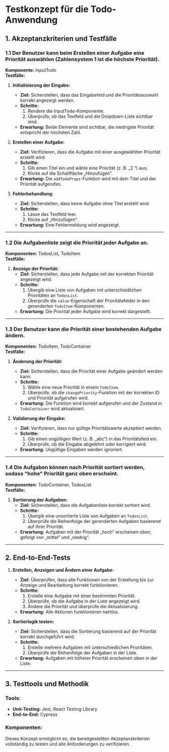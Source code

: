 # Testkonzept für die Todo-Anwendung

## 1. Akzeptanzkriterien und Testfälle

### 1.1 Der Benutzer kann beim Erstellen einer Aufgabe eine Priorität auswählen (Zahlensystem 1 ist die höchste Priorität).

**Komponente:** InputTodo  
**Testfälle:**

1. **Initialisierung der Eingabe:**
    - **Ziel:** Sicherstellen, dass das Eingabefeld und die Prioritätsauswahl korrekt angezeigt werden.
    - **Schritte:**
        1. Rendere die InputTodo-Komponente.
        2. Überprüfe, ob das Textfeld und die Dropdown-Liste sichtbar sind.
    - **Erwartung:** Beide Elemente sind sichtbar, die niedrigste Priorität entspricht der höchsten Zahl.

2. **Erstellen einer Aufgabe:**
    - **Ziel:** Verifizieren, dass die Aufgabe mit einer ausgewählten Priorität erstellt wird.
    - **Schritte:**
        1. Gib einen Titel ein und wähle eine Priorität (z. B. „2 “) aus.
        2. Klicke auf die Schaltfläche „Hinzufügen“.
    - **Erwartung:** Die `addTodoProps`-Funktion wird mit dem Titel und der Priorität aufgerufen.

3. **Fehlerbehandlung:**
    - **Ziel:** Sicherstellen, dass keine Aufgabe ohne Titel erstellt wird.
    - **Schritte:**
        1. Lasse das Textfeld leer.
        2. Klicke auf „Hinzufügen“.
    - **Erwartung:** Eine Fehlermeldung wird angezeigt.

---

### 1.2 Die Aufgabenliste zeigt die Priorität jeder Aufgabe an.

**Komponenten:** TodosList, TodoItem  
**Testfälle:**

1. **Anzeige der Priorität:**
    - **Ziel:** Sicherstellen, dass jede Aufgabe mit der korrekten Priorität angezeigt wird.
    - **Schritte:**
        1. Übergib eine Liste von Aufgaben mit unterschiedlichen Prioritäten an `TodosList`.
        2. Überprüfe die `value`-Eigenschaft der Prioritätsfelder in den gerenderten `TodoItem`-Komponenten.
    - **Erwartung:** Die Priorität jeder Aufgabe wird korrekt dargestellt.

---

### 1.3 Der Benutzer kann die Priorität einer bestehenden Aufgabe ändern.

**Komponenten:** TodoItem, TodoContainer  
**Testfälle:**

1. **Änderung der Priorität:**
    - **Ziel:** Sicherstellen, dass die Priorität einer Aufgabe geändert werden kann.
    - **Schritte:**
        1. Wähle eine neue Priorität in einem `TodoItem`.
        2. Überprüfe, ob die `changePriority`-Funktion mit der korrekten ID und Priorität aufgerufen wird.
    - **Erwartung:** Die Funktion wird korrekt aufgerufen und der Zustand in `TodoContainer` wird aktualisiert.

2. **Validierung der Eingabe:**
    - **Ziel:** Verifizieren, dass nur gültige Prioritätswerte akzeptiert werden.
    - **Schritte:**
        1. Gib einen ungültigen Wert (z. B. „abc“) in das Prioritätsfeld ein.
        2. Überprüfe, ob die Eingabe abgelehnt oder korrigiert wird.
    - **Erwartung:** Ungültige Eingaben werden ignoriert.

---

### 1.4 Die Aufgaben können nach Priorität sortiert werden, sodass "hohe" Priorität ganz oben erscheint.

**Komponenten:** TodoContainer, TodosList  
**Testfälle:**

1. **Sortierung der Aufgaben:**
    - **Ziel:** Sicherstellen, dass die Aufgabenliste korrekt sortiert wird.
    - **Schritte:**
        1. Übergib eine unsortierte Liste von Aufgaben an `TodosList`.
        2. Überprüfe die Reihenfolge der gerenderten Aufgaben basierend auf ihrer Priorität.
    - **Erwartung:** Aufgaben mit der Priorität „hoch“ erscheinen oben, gefolgt von „mittel“ und „niedrig“.

---

## 2. End-to-End-Tests

1. **Erstellen, Anzeigen und Ändern einer Aufgabe:**
    - **Ziel:** Überprüfen, dass alle Funktionen von der Erstellung bis zur Anzeige und Bearbeitung korrekt funktionieren.
    - **Schritte:**
        1. Erstelle eine Aufgabe mit einer bestimmten Priorität.
        2. Überprüfe, ob die Aufgabe in der Liste angezeigt wird.
        3. Ändere die Priorität und überprüfe die Aktualisierung.
    - **Erwartung:** Alle Aktionen funktionieren nahtlos.

2. **Sortierlogik testen:**
    - **Ziel:** Sicherstellen, dass die Sortierung basierend auf der Priorität korrekt durchgeführt wird.
    - **Schritte:**
        1. Erstelle mehrere Aufgaben mit unterschiedlichen Prioritäten.
        2. Überprüfe die Reihenfolge der Aufgaben in der Liste.
    - **Erwartung:** Aufgaben mit höherer Priorität erscheinen oben in der Liste.

---

## 3. Testtools und Methodik

### Tools:
- **Unit-Testing:** Jest, React Testing Library
- **End-to-End:** Cypress

### Komponenten:
Dieses Konzept ermöglicht es, die bereitgestellten Akzeptanzkriterien vollständig zu testen und alle Anforderungen zu verifizieren.
